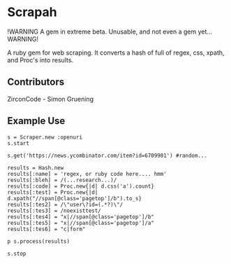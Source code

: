 

Scrapah
===

!WARNING
A gem in extreme beta.
Unusable, and not even a gem yet...
WARNING!

A ruby gem for web scraping.
It converts a hash of full of regex, css, xpath, and Proc's into results.

Contributors
---
ZirconCode - Simon Gruening

Example Use
---

	s = Scraper.new :openuri
	s.start

	s.get('https://news.ycombinator.com/item?id=6709901') #random...

	results = Hash.new
	results[:name] = 'regex, or ruby code here.... hmm'
	results[:bleh] = /(...research...)/
	results[:code] = Proc.new{|d| d.css('a').count}
	results[:test] = Proc.new{|d| d.xpath("//span[@class='pagetop']/b").to_s}
	results[:tes2] = /\"user\?id=(.*?)\"/
	results[:tes3] = /noexisttest/
	results[:tes4] = "x|//span[@class='pagetop']/b"
	results[:tes5] = "x|//span[@class='pagetop']/a"
	results[:tes6] = "c|form"

	p s.process(results)

	s.stop

